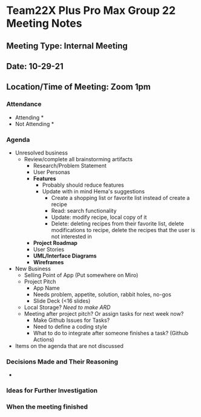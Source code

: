 # Team22X Plus Pro Max Group 22 Meeting Notes
## Meeting Type: Internal Meeting
## Date: 10-29-21
## Location/Time of Meeting: Zoom 1pm

### Attendance 
* Attending
  * 
* Not Attending
  * 

### Agenda

* Unresolved business
    * Review/complete all brainstorming artifacts
      * Research/Problem Statement
      * User Personas
      * **Features** 
        * Probably should reduce features
        * Update with in mind Hema's suggestions
          * Create a shopping list or favorite list instead of create a recipe
           * Read: search functionality 
           * Update: modify recipe, local copy of it
           * Delete: deleting recipes from their favorite list, delete modifications to recipe, delete the recipes that the user is not interested in 
      * **Project Roadmap**
      * User Stories
      * **UML/Interface Diagrams**
      * **Wireframes**
* New Business
    * Selling Point of App (Put somewhere on Miro)
    * Project Pitch
        * App Name
        * Needs problem, appetite, solution, rabbit holes, no-gos
        * Slide Deck (<16 slides)
    * Local Storage? *Need to make ARD*
    * Meeting after project pitch? Or assign tasks for next week now? 
        * Make Github Issues for Tasks?
        * Need to define a coding style
        * What to do to integrate after someone finishes a task? (Github Actions)
*  Items on the agenda that are not discussed


 ### Decisions Made and Their Reasoning
* 
 ### Ideas for Further Investigation

 ### When the meeting finished 


